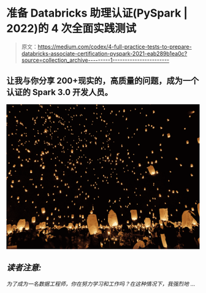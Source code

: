 # 准备 Databricks 助理认证(PySpark | 2022)的 4 次全面实践测试

> 原文：<https://medium.com/codex/4-full-practice-tests-to-prepare-databricks-associate-certification-pyspark-2021-eab289b1ea0c?source=collection_archive---------1----------------------->

## 让我与你分享 200+现实的，高质量的问题，成为一个认证的 Spark 3.0 开发人员。

![](img/49dd0d06aa5093cb2efeb604c9facb7d.png)

## ***读者注意:***

*为了成为一名数据工程师，你在努力学习和工作吗？在这种情况下，我强烈地* …